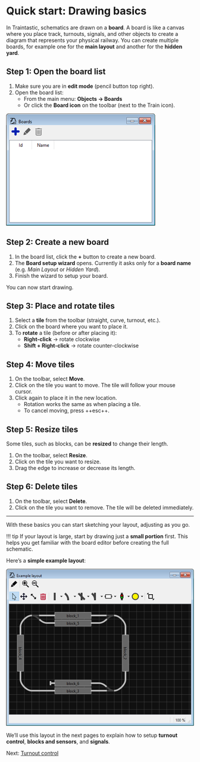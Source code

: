 # Quick start: Drawing basics

In Traintastic, schematics are drawn on a **board**.
A board is like a canvas where you place track, turnouts, signals, and other objects to create a diagram that represents your physical railway.
You can create multiple boards, for example one for the **main layout** and another for the **hidden yard**.

## Step 1: Open the board list

1. Make sure you are in **edit mode** (pencil button top right).
2. Open the board list:
   - From the main menu: **Objects → Boards**
   - Or click the **Board icon** on the toolbar (next to the Train icon).

![Empty board list](../../assets/images/getting-started/board-list-empty.png)

## Step 2: Create a new board

1. In the board list, click the **+** button to create a new board.
2. The **Board setup wizard** opens.
   Currently it asks only for a **board name** (e.g. *Main Layout* or *Hidden Yard*).
3. Finish the wizard to setup your board.

You can now start drawing.

## Step 3: Place and rotate tiles

1. Select a **tile** from the toolbar (straight, curve, turnout, etc.).
2. Click on the board where you want to place it.
3. To **rotate** a tile (before or after placing it):
    - **Right-click** → rotate clockwise
    - **Shift + Right-click** → rotate counter-clockwise

## Step 4: Move tiles

1. On the toolbar, select **Move**.
2. Click on the tile you want to move.
   The tile will follow your mouse cursor.
3. Click again to place it in the new location.
    - Rotation works the same as when placing a tile.
    - To cancel moving, press ++esc++.

## Step 5: Resize tiles

Some tiles, such as blocks, can be **resized** to change their length.

1. On the toolbar, select **Resize**.
2. Click on the tile you want to resize.
3. Drag the edge to increase or decrease its length.

## Step 6: Delete tiles

1. On the toolbar, select **Delete**.
2. Click on the tile you want to remove.
   The tile will be deleted immediately.

---

With these basics you can start sketching your layout, adjusting as you go.

!!! tip
    If your layout is large, start by drawing just a **small portion** first.
    This helps you get familiar with the board editor before creating the full schematic.


Here’s a **simple example layout**:

![Example layout](../../assets/images/getting-started/board-example.png)

We’ll use this layout in the next pages to explain how to setup **turnout control**, **blocks and sensors**, and **signals**.

Next: [Turnout control](turnouts.md)
